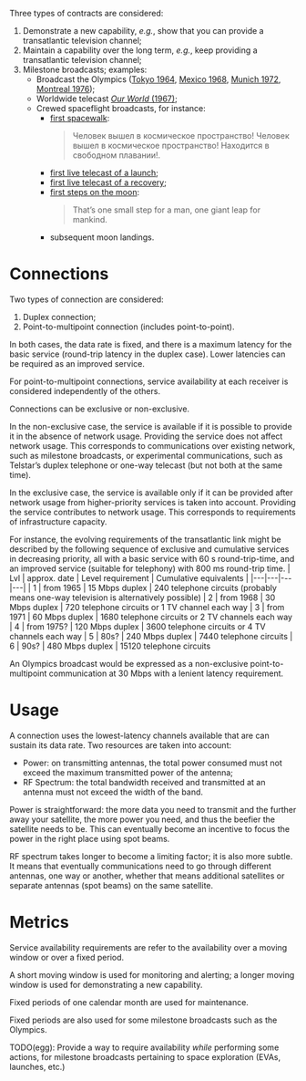 Three types of contracts are considered:
1. Demonstrate a new capability, _e.g._, show that you can provide a transatlantic television channel;
2. Maintain a capability over the long term, _e.g._, keep providing a transatlantic television channel;
3. Milestone broadcasts; examples:
   - Broadcast the Olympics ([Tokyo 1964](https://www.nict.go.jp/publication/journal/11/058/Journal_Vol11_No058_pp363-376.pdf), [Mexico 1968](https://www.britishpathe.com/video/VLVAE4K8CWE482DWY4WXCVBW4B57D-USA-OLYMPIC-TV-CLIP), [Munich 1972](https://www.ebay.fr/itm/121367372570?hash=item1c420f231a:g:5q4AAOSws65Toxj5), [Montreal 1976](https://olympics.com/en/olympic-games/montreal-1976/torch-relay));
   - Worldwide telecast [*Our World* (1967)](https://www.youtube.com/watch?v=wbWMBiz2z7k);
   - Crewed spaceflight broadcasts, for instance:
     - [first spacewalk](https://ru.wikipedia.org/wiki/%D0%92%D0%BE%D1%81%D1%85%D0%BE%D0%B4-2):
       > Человек вышел в космическое пространство! Человек вышел в космическое пространство! Находится в свободном плавании!.
     - [first live telecast of a launch](https://en.wikipedia.org/wiki/Gemini_4#Launch);
     - [first live telecast of a recovery](https://en.wikipedia.org/wiki/Gemini_6A#Objective);
     - [first steps on the moon](https://www.honeysucklecreek.net/images/Apollo_11/Apollo_11_EVA_TV_links_A4.pdf):
       > That’s one small step for a man, one giant leap for mankind.
     - subsequent moon landings.

# Connections

Two types of connection are considered:
1. Duplex connection;
2. Point-to-multipoint connection (includes point-to-point).

In both cases, the data rate is fixed, and there is a maximum latency for the basic service (round-trip latency in the duplex case).
Lower latencies can be required as an improved service.

For point-to-multipoint connections, service availability at each receiver is considered independently of the others.

Connections can be exclusive or non-exclusive.

In the non-exclusive case, the service is available if it is possible to provide it in the absence of network usage.
Providing the service does not affect network usage.
This corresponds to communications over existing network, such as milestone broadcasts,
or experimental communications, such as Telstar’s duplex telephone or one-way telecast (but not both at the same time).

In the exclusive case, the service is available only if it can be provided after network usage from higher-priority services is taken into account.
Providing the service contributes to network usage.
This corresponds to requirements of infrastructure capacity.

For instance, the evolving requirements of the transatlantic link might be
described by the following sequence of exclusive and cumulative services in decreasing priority, all with a basic service with 60 s round-trip-time, and an improved service (suitable for telephony) with 800 ms round-trip time.
| Lvl | approx. date | Level requirement | Cumulative equivalents |
|---|---|---|---|
| 1 | from 1965 | 15 Mbps duplex | 240 telephone circuits (probably means one-way television is alternatively possible)
| 2 | from 1968 | 30 Mbps duplex | 720 telephone circuits or 1 TV channel each way
| 3 | from 1971 | 60 Mbps duplex | 1680 telephone circuits or 2 TV channels each way
| 4 | from 1975? | 120 Mbps duplex | 3600 telephone circuits or 4 TV channels each way
| 5 | 80s? | 240 Mbps duplex | 7440 telephone circuits
| 6 | 90s? | 480 Mbps duplex | 15120 telephone circuits

An Olympics broadcast would be expressed as a non-exclusive point-to-multipoint communication at 30 Mbps with a lenient latency requirement.

# Usage

A connection uses the lowest-latency channels available that are can sustain its data rate.
Two resources are taken into account:
- Power: on transmitting antennas, the total power consumed must not exceed the maximum transmitted power of the antenna;
- RF Spectrum: the total bandwidth received and transmitted at an antenna must not exceed the width of the band.

Power is straightforward: the more data you need to transmit and the further away your satellite,
the more power you need, and thus the beefier the satellite needs to be.
This can eventually become an incentive to focus the power in the right place using spot beams.

RF spectrum takes longer to become a limiting factor; it is also more subtle. It means that eventually communications need to go through different antennas, one way or another, whether that means additional satellites or separate antennas (spot beams) on the same satellite.

# Metrics

Service availability requirements are refer to the availability over a moving window or over a fixed period.

A short moving window is used for monitoring and alerting; a longer moving window is used for demonstrating a new capability.

Fixed periods of one calendar month are used for maintenance.

Fixed periods are also used for some milestone broadcasts such as the Olympics.

TODO(egg): Provide a way to require availability *while* performing some actions, for milestone broadcasts pertaining to space exploration (EVAs, launches, etc.)